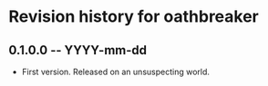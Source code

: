 # Revision history for oathbreaker

## 0.1.0.0 -- YYYY-mm-dd

* First version. Released on an unsuspecting world.
